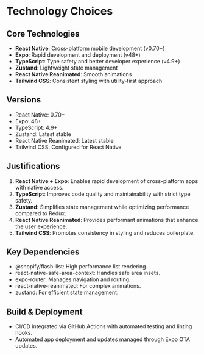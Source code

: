 # Technology Choices

## Core Technologies

- **React Native**: Cross-platform mobile development (v0.70+)
- **Expo**: Rapid development and deployment (v48+)
- **TypeScript**: Type safety and better developer experience (v4.9+)
- **Zustand**: Lightweight state management
- **React Native Reanimated**: Smooth animations
- **Tailwind CSS**: Consistent styling with utility-first approach

## Versions

- React Native: 0.70+
- Expo: 48+
- TypeScript: 4.9+
- Zustand: Latest stable
- React Native Reanimated: Latest stable
- Tailwind CSS: Configured for React Native

## Justifications

1. **React Native + Expo**: Enables rapid development of cross-platform apps with native access.
2. **TypeScript**: Improves code quality and maintainability with strict type safety.
3. **Zustand**: Simplifies state management while optimizing performance compared to Redux.
4. **React Native Reanimated**: Provides performant animations that enhance the user experience.
5. **Tailwind CSS**: Promotes consistency in styling and reduces boilerplate.

## Key Dependencies

- @shopify/flash-list: High performance list rendering.
- react-native-safe-area-context: Handles safe area insets.
- expo-router: Manages navigation and routing.
- react-native-reanimated: For complex animations.
- zustand: For efficient state management.

## Build & Deployment

- CI/CD integrated via GitHub Actions with automated testing and linting hooks.
- Automated app deployment and updates managed through Expo OTA updates.
